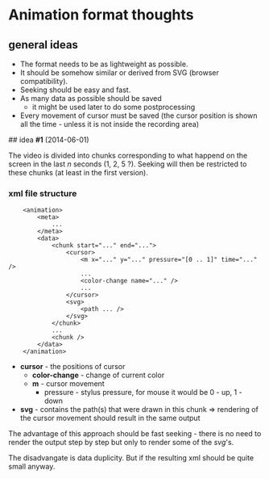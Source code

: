 # Animation format thoughts

## general ideas

- The format needs to be as lightweight as possible.
- It should be somehow similar or derived from SVG (browser compatibility).
- Seeking should be easy and fast.
- As many data as possible should be saved
    + it might be used later to do some postprocessing
- Every movement of cursor must be saved (the cursor position is shown all the time - unless it is not inside the recording area)

## idea __#1__ (2014-06-01)

The video is divided into chunks corresponding to what happend on the screen in the last _n_ seconds (1, 2, 5 ?). Seeking will then be restricted to these chunks (at least in the first version).

### xml file structure

        <animation>
            <meta>
                ...
            </meta>
            <data>
                <chunk start="..." end="...">
                    <cursor>
                        <m x="..." y="..." pressure="[0 .. 1]" time="..." />
                        ...
                        <color-change name="..." />
                        ...
                    </cursor>
                    <svg>
                        <path ... />
                    </svg>
                </chunk>
                ...
                <chunk />
            </data>
        </animation>

- __cursor__ - the positions of cursor
    - __color-change__ - change of current color
    - __m__ - cursor movement
        + pressure - stylus pressure, for mouse it would be 0 - up, 1 - down
- __svg__ - contains the path(s) that were drawn in this chunk => rendering of the cursor movement should result in the same output

The advantage of this approach should be fast seeking - there is no need to render the output step by step but only to render some of the _svg_'s.

The disadvangate is data duplicity. But if the resulting xml should be quite small anyway.

